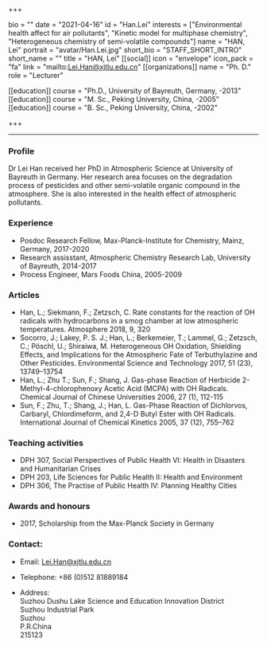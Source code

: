 +++

bio = ""
date = "2021-04-16"
id = "Han.Lei"
interests = ["Environmental health affect for air pollutants", "Kinetic model for multiphase chemistry", "Heterogeneous chemistry of semi-volatile compounds"]
name = "HAN, Lei"
portrait = "avatar/Han.Lei.jpg"
short_bio = "STAFF_SHORT_INTRO"
short_name = ""
title = "HAN, Lei"
[[social]]
    icon = "envelope"
    icon_pack = "fa"
    link = "mailto:Lei.Han@xjtlu.edu.cn"
[[organizations]]
    name = "Ph. D."
    role = "Lecturer"

[[education]]
    course = "Ph.D., University of Bayreuth, Germany, -2013"
[[education]]
    course = "M. Sc., Peking University, China, -2005"
[[education]]
    course = "B. Sc., Peking University, China, -2002"

+++

<!--The following "------" (six -) means that this file will be synced with the XJTLU personal page. If you remove them, this page won't be synced.-->

------


### Profile

Dr Lei Han received her PhD in Atmospheric Science at University of Bayreuth in Germany. Her research area focuses on the degradation process of pesticides and other semi-volatile organic compound in the atmosphere. She is also interested in the health effect of atmospheric pollutants. 

###  Experience

<ul> <li> Posdoc Research Fellow, Max-Planck-Institute for Chemistry, Mainz, Germany, 2017-2020 </li><li> Research assisstant, Atmospheric Chemistry Research Lab, University of Bayreuth, 2014-2017 </li><li> Process Engineer, Mars Foods China, 2005-2009 </li> </ul>

###  Articles

<ul> <li> Han, L.; Siekmann, F.; Zetzsch, C. Rate constants for the reaction of OH radicals with hydrocarbons in a smog chamber at low atmospheric temperatures. Atmosphere 2018, 9, 320 </li><li> Socorro, J.; Lakey, P. S. J.; Han, L.; Berkemeier, T.; Lammel, G.; Zetzsch, C.; Pöschl, U.; Shiraiwa, M. Heterogeneous OH Oxidation, Shielding Effects, and Implications for the Atmospheric Fate of Terbuthylazine and Other Pesticides. Environmental Science and Technology 2017, 51 (23), 13749–13754 </li><li> Han, L.; Zhu T.; Sun, F.; Shang, J. Gas-phase Reaction of Herbicide 2-Methyl-4-chlorophenoxy Acetic Acid (MCPA) with OH Radicals. Chemical Journal of Chinese Universities 2006, 27 (1), 112-115 </li><li> Sun, F.; Zhu, T.; Shang, J.; Han, L. Gas-Phase Reaction of Dichlorvos, Carbaryl, Chlordimeform, and 2,4-D Butyl Ester with OH Radicals. International Journal of Chemical Kinetics 2005, 37 (12), 755–762 </li> </ul>

###  Teaching activities

<ul> <li> DPH 307, Social Perspectives of Public Health VI: Health in Disasters and Humanitarian Crises </li><li> DPH 203, Life Sciences for Public Health II: Health and Environment </li><li> DPH 306,  The Practise of Public Health IV: Planning Healthy Cities </li> </ul>

###  Awards and honours

<ul> <li> 2017, Scholarship from the Max-Planck Society in Germany </li> </ul>


### Contact:

 - Email: Lei.Han@xjtlu.edu.cn

 - Telephone: +86 (0)512 81889184 

 - Address: <br> Suzhou Dushu Lake Science and Education Innovation District <br> Suzhou Industrial Park <br> Suzhou <br> P.R.China<br> 215123<br><br>
